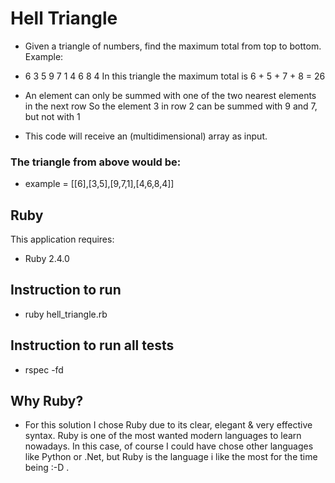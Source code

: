 Hell Triangle
================

* Given a triangle of numbers, find the maximum total from top to bottom.
  Example:

*  6
  3 5
 9 7 1
4 6 8 4   In this triangle the maximum total is 6 + 5 + 7 + 8 = 26

* An element can only be summed with one of the two nearest elements
  in the next row So the element 3 in row 2 can be summed with 9 and 7,
  but not with 1

* This code will receive an (multidimensional) array as input.
### The triangle from above would be:

* example = [[6],[3,5],[9,7,1],[4,6,8,4]]


Ruby
-------------

This application requires:

- Ruby 2.4.0

Instruction to run
--------------

- ruby hell_triangle.rb

Instruction to run all tests
----------------------------

- rspec -fd

Why Ruby?
---------
* For this solution I chose Ruby due to its clear, elegant & very effective syntax.
  Ruby is one of the most wanted modern languages to learn nowadays.
  In this case, of course I could have chose other languages like Python or .Net,
  but Ruby is the language i like the most for the time being :-D .


